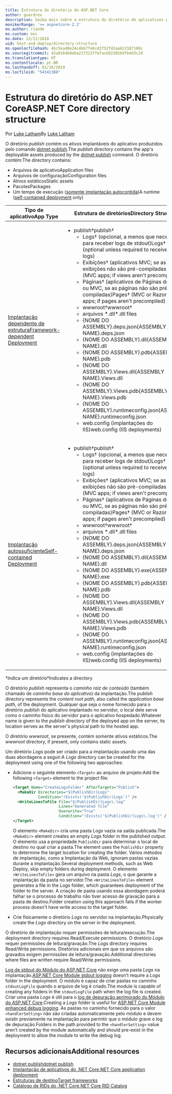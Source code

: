 ```yaml
---
title: Estrutura do diretório do ASP.NET Core
author: guardrex
description: Saiba mais sobre a estrutura do diretório de aplicativos publicados do ASP.NET Core.
monikerRange: '>= aspnetcore-2.2'
ms.author: riande
ms.custom: mvc
ms.date: 12/11/2018
uid: host-and-deploy/directory-structure
ms.openlocfilehash: 4bc5ead8e24c4bb7fe6cd2f52fd2aa622187180c
ms.sourcegitcommit: 42a8164b8aba21f322ffefacb92301bdfb4d3c2d
ms.translationtype: HT
ms.contentlocale: pt-BR
ms.lasthandoff: 01/16/2019
ms.locfileid: "54341388"
---
```

# <a name="aspnet-core-directory-structure"></a><span data-ttu-id="ac036-103">Estrutura do diretório do ASP.NET Core</span><span class="sxs-lookup"><span data-stu-id="ac036-103">ASP.NET Core directory structure</span></span>

<span data-ttu-id="ac036-104">Por [Luke Latham](https://github.com/guardrex)</span><span class="sxs-lookup"><span data-stu-id="ac036-104">By [Luke Latham](https://github.com/guardrex)</span></span>

<span data-ttu-id="ac036-105">O diretório *publish* contém os ativos implantáveis do aplicativo produzidos pelo comando [dotnet publish](/dotnet/core/tools/dotnet-publish).</span><span class="sxs-lookup"><span data-stu-id="ac036-105">The *publish* directory contains the app's deployable assets produced by the [dotnet publish](/dotnet/core/tools/dotnet-publish) command.</span></span> <span data-ttu-id="ac036-106">O diretório contém:</span><span class="sxs-lookup"><span data-stu-id="ac036-106">The directory contains:</span></span>

* <span data-ttu-id="ac036-107">Arquivos de aplicativo</span><span class="sxs-lookup"><span data-stu-id="ac036-107">Application files</span></span>
* <span data-ttu-id="ac036-108">Arquivos de configuração</span><span class="sxs-lookup"><span data-stu-id="ac036-108">Configuration files</span></span>
* <span data-ttu-id="ac036-109">Ativos estáticos</span><span class="sxs-lookup"><span data-stu-id="ac036-109">Static assets</span></span>
* <span data-ttu-id="ac036-110">Pacotes</span><span class="sxs-lookup"><span data-stu-id="ac036-110">Packages</span></span>
* <span data-ttu-id="ac036-111">Um tempo de execução ([somente implantação autocontida](/dotnet/core/deploying/#self-contained-deployments-scd))</span><span class="sxs-lookup"><span data-stu-id="ac036-111">A runtime ([self-contained deployment](/dotnet/core/deploying/#self-contained-deployments-scd) only)</span></span>

| <span data-ttu-id="ac036-112">Tipo de aplicativo</span><span class="sxs-lookup"><span data-stu-id="ac036-112">App Type</span></span> | <span data-ttu-id="ac036-113">Estrutura de diretórios</span><span class="sxs-lookup"><span data-stu-id="ac036-113">Directory Structure</span></span> |
| -------- | ------------------- |
| [<span data-ttu-id="ac036-114">Implantação dependente de estrutura</span><span class="sxs-lookup"><span data-stu-id="ac036-114">Framework-dependent Deployment</span></span>](/dotnet/core/deploying/#framework-dependent-deployments-fdd) | <ul><li><span data-ttu-id="ac036-115">publish&dagger;</span><span class="sxs-lookup"><span data-stu-id="ac036-115">publish&dagger;</span></span><ul><li><span data-ttu-id="ac036-116">Logs&dagger; (opcional, a menos que necessário para receber logs de stdout)</span><span class="sxs-lookup"><span data-stu-id="ac036-116">Logs&dagger; (optional unless required to receive stdout logs)</span></span></li><li><span data-ttu-id="ac036-117">Exibições&dagger; (aplicativos MVC; se as exibições não são pré-compiladas)</span><span class="sxs-lookup"><span data-stu-id="ac036-117">Views&dagger; (MVC apps; if views aren't precompiled)</span></span></li><li><span data-ttu-id="ac036-118">Páginas&dagger; (aplicativos de Páginas do Razor ou MVC, se as páginas não são pré-compiladas)</span><span class="sxs-lookup"><span data-stu-id="ac036-118">Pages&dagger; (MVC or Razor Pages apps; if pages aren't precompiled)</span></span></li><li><span data-ttu-id="ac036-119">wwwroot&dagger;</span><span class="sxs-lookup"><span data-stu-id="ac036-119">wwwroot&dagger;</span></span></li><li><span data-ttu-id="ac036-120">arquivos \*\.dll</span><span class="sxs-lookup"><span data-stu-id="ac036-120">\*\.dll files</span></span></li><li><span data-ttu-id="ac036-121">{NOME DO ASSEMBLY}.deps.json</span><span class="sxs-lookup"><span data-stu-id="ac036-121">{ASSEMBLY NAME}.deps.json</span></span></li><li><span data-ttu-id="ac036-122">{NOME DO ASSEMBLY}.dll</span><span class="sxs-lookup"><span data-stu-id="ac036-122">{ASSEMBLY NAME}.dll</span></span></li><li><span data-ttu-id="ac036-123">{NOME DO ASSEMBLY}.pdb</span><span class="sxs-lookup"><span data-stu-id="ac036-123">{ASSEMBLY NAME}.pdb</span></span></li><li><span data-ttu-id="ac036-124">{NOME DO ASSEMBLY}.Views.dll</span><span class="sxs-lookup"><span data-stu-id="ac036-124">{ASSEMBLY NAME}.Views.dll</span></span></li><li><span data-ttu-id="ac036-125">{NOME DO ASSEMBLY}.Views.pdb</span><span class="sxs-lookup"><span data-stu-id="ac036-125">{ASSEMBLY NAME}.Views.pdb</span></span></li><li><span data-ttu-id="ac036-126">{NOME DO ASSEMBLY}.runtimeconfig.json</span><span class="sxs-lookup"><span data-stu-id="ac036-126">{ASSEMBLY NAME}.runtimeconfig.json</span></span></li><li><span data-ttu-id="ac036-127">web.config (implantações do IIS)</span><span class="sxs-lookup"><span data-stu-id="ac036-127">web.config (IIS deployments)</span></span></li></ul></li></ul> |
| [<span data-ttu-id="ac036-128">Implantação autossuficiente</span><span class="sxs-lookup"><span data-stu-id="ac036-128">Self-contained Deployment</span></span>](/dotnet/core/deploying/#self-contained-deployments-scd) | <ul><li><span data-ttu-id="ac036-129">publish&dagger;</span><span class="sxs-lookup"><span data-stu-id="ac036-129">publish&dagger;</span></span><ul><li><span data-ttu-id="ac036-130">Logs&dagger; (opcional, a menos que necessário para receber logs de stdout)</span><span class="sxs-lookup"><span data-stu-id="ac036-130">Logs&dagger; (optional unless required to receive stdout logs)</span></span></li><li><span data-ttu-id="ac036-131">Exibições&dagger; (aplicativos MVC; se as exibições não são pré-compiladas)</span><span class="sxs-lookup"><span data-stu-id="ac036-131">Views&dagger; (MVC apps; if views aren't precompiled)</span></span></li><li><span data-ttu-id="ac036-132">Páginas&dagger; (aplicativos de Páginas do Razor ou MVC, se as páginas não são pré-compiladas)</span><span class="sxs-lookup"><span data-stu-id="ac036-132">Pages&dagger; (MVC or Razor Pages apps; if pages aren't precompiled)</span></span></li><li><span data-ttu-id="ac036-133">wwwroot&dagger;</span><span class="sxs-lookup"><span data-stu-id="ac036-133">wwwroot&dagger;</span></span></li><li><span data-ttu-id="ac036-134">arquivos \*.dll</span><span class="sxs-lookup"><span data-stu-id="ac036-134">\*.dll files</span></span></li><li><span data-ttu-id="ac036-135">{NOME DO ASSEMBLY}.deps.json</span><span class="sxs-lookup"><span data-stu-id="ac036-135">{ASSEMBLY NAME}.deps.json</span></span></li><li><span data-ttu-id="ac036-136">{NOME DO ASSEMBLY}.dll</span><span class="sxs-lookup"><span data-stu-id="ac036-136">{ASSEMBLY NAME}.dll</span></span></li><li><span data-ttu-id="ac036-137">{NOME DO ASSEMBLY}.exe</span><span class="sxs-lookup"><span data-stu-id="ac036-137">{ASSEMBLY NAME}.exe</span></span></li><li><span data-ttu-id="ac036-138">{NOME DO ASSEMBLY}.pdb</span><span class="sxs-lookup"><span data-stu-id="ac036-138">{ASSEMBLY NAME}.pdb</span></span></li><li><span data-ttu-id="ac036-139">{NOME DO ASSEMBLY}.Views.dll</span><span class="sxs-lookup"><span data-stu-id="ac036-139">{ASSEMBLY NAME}.Views.dll</span></span></li><li><span data-ttu-id="ac036-140">{NOME DO ASSEMBLY}.Views.pdb</span><span class="sxs-lookup"><span data-stu-id="ac036-140">{ASSEMBLY NAME}.Views.pdb</span></span></li><li><span data-ttu-id="ac036-141">{NOME DO ASSEMBLY}.runtimeconfig.json</span><span class="sxs-lookup"><span data-stu-id="ac036-141">{ASSEMBLY NAME}.runtimeconfig.json</span></span></li><li><span data-ttu-id="ac036-142">web.config (implantações do IIS)</span><span class="sxs-lookup"><span data-stu-id="ac036-142">web.config (IIS deployments)</span></span></li></ul></li></ul> |

<span data-ttu-id="ac036-143">&dagger;Indica um diretório</span><span class="sxs-lookup"><span data-stu-id="ac036-143">&dagger;Indicates a directory</span></span>

<span data-ttu-id="ac036-144">O diretório *publish* representa o *caminho raiz de conteúdo* (também chamado de *caminho base do aplicativo*) da implantação.</span><span class="sxs-lookup"><span data-stu-id="ac036-144">The *publish* directory represents the *content root path*, also called the *application base path*, of the deployment.</span></span> <span data-ttu-id="ac036-145">Qualquer que seja o nome fornecido para o diretório *publish* do aplicativo implantado no servidor, o local dele serve como o caminho físico do servidor para o aplicativo hospedado.</span><span class="sxs-lookup"><span data-stu-id="ac036-145">Whatever name is given to the *publish* directory of the deployed app on the server, its location serves as the server's physical path to the hosted app.</span></span>

<span data-ttu-id="ac036-146">O diretório *wwwroot*, se presente, contém somente ativos estáticos.</span><span class="sxs-lookup"><span data-stu-id="ac036-146">The *wwwroot* directory, if present, only contains static assets.</span></span>

<span data-ttu-id="ac036-147">Um diretório *Logs* pode ser criado para a implantação usando uma das duas abordagens a seguir:</span><span class="sxs-lookup"><span data-stu-id="ac036-147">A *Logs* directory can be created for the deployment using one of the following two approaches:</span></span>

* <span data-ttu-id="ac036-148">Adicione o seguinte elemento `<Target>` ao arquivo de projeto:</span><span class="sxs-lookup"><span data-stu-id="ac036-148">Add the following `<Target>` element to the project file:</span></span>

   ```xml
   <Target Name="CreateLogsFolder" AfterTargets="Publish">
     <MakeDir Directories="$(PublishDir)Logs" 
              Condition="!Exists('$(PublishDir)Logs')" />
     <WriteLinesToFile File="$(PublishDir)Logs\.log" 
                       Lines="Generated file" 
                       Overwrite="True" 
                       Condition="!Exists('$(PublishDir)Logs\.log')" />
   </Target>
   ```

   <span data-ttu-id="ac036-149">O elemento `<MakeDir>` cria uma pasta *Logs* vazia na saída publicada.</span><span class="sxs-lookup"><span data-stu-id="ac036-149">The `<MakeDir>` element creates an empty *Logs* folder in the published output.</span></span> <span data-ttu-id="ac036-150">O elemento usa a propriedade `PublishDir` para determinar o local de destino no qual criar a pasta.</span><span class="sxs-lookup"><span data-stu-id="ac036-150">The element uses the `PublishDir` property to determine the target location for creating the folder.</span></span> <span data-ttu-id="ac036-151">Vários métodos de implantação, como a Implantação da Web, ignoram pastas vazias durante a implantação.</span><span class="sxs-lookup"><span data-stu-id="ac036-151">Several deployment methods, such as Web Deploy, skip empty folders during deployment.</span></span> <span data-ttu-id="ac036-152">O elemento `<WriteLinesToFile>` gera um arquivo na pasta *Logs*, o que garante a implantação da pasta no servidor.</span><span class="sxs-lookup"><span data-stu-id="ac036-152">The `<WriteLinesToFile>` element generates a file in the *Logs* folder, which guarantees deployment of the folder to the server.</span></span> <span data-ttu-id="ac036-153">A criação de pasta usando essa abordagem poderá falhar se o processo de trabalho não tiver acesso de gravação para a pasta de destino.</span><span class="sxs-lookup"><span data-stu-id="ac036-153">Folder creation using this approach fails if the worker process doesn't have write access to the target folder.</span></span>

* <span data-ttu-id="ac036-154">Crie fisicamente o diretório *Logs* no servidor na implantação.</span><span class="sxs-lookup"><span data-stu-id="ac036-154">Physically create the *Logs* directory on the server in the deployment.</span></span>

<span data-ttu-id="ac036-155">O diretório de implantação requer permissões de leitura/execução.</span><span class="sxs-lookup"><span data-stu-id="ac036-155">The deployment directory requires Read/Execute permissions.</span></span> <span data-ttu-id="ac036-156">O diretório *Logs* requer permissões de leitura/gravação.</span><span class="sxs-lookup"><span data-stu-id="ac036-156">The *Logs* directory requires Read/Write permissions.</span></span> <span data-ttu-id="ac036-157">Diretórios adicionais em que os arquivos são gravados exigem permissões de leitura/gravação.</span><span class="sxs-lookup"><span data-stu-id="ac036-157">Additional directories where files are written require Read/Write permissions.</span></span>

<span data-ttu-id="ac036-158">[Log de stdout do Módulo do ASP.NET Core](xref:host-and-deploy/aspnet-core-module#log-creation-and-redirection) não exige uma pasta *Logs* na implantação.</span><span class="sxs-lookup"><span data-stu-id="ac036-158">[ASP.NET Core Module stdout logging](xref:host-and-deploy/aspnet-core-module#log-creation-and-redirection) doesn't require a *Logs* folder in the deployment.</span></span> <span data-ttu-id="ac036-159">O módulo é capaz de criar pastas no caminho `stdoutLogFile` quando o arquivo de log é criado.</span><span class="sxs-lookup"><span data-stu-id="ac036-159">The module is capable of creating any folders in the `stdoutLogFile` path when the log file is created.</span></span> <span data-ttu-id="ac036-160">Criar uma pasta *Logs* é útil para o [log de depuração aprimorado do Módulo do ASP.NET Core](xref:host-and-deploy/aspnet-core-module#enhanced-diagnostic-logs).</span><span class="sxs-lookup"><span data-stu-id="ac036-160">Creating a *Logs* folder is useful for [ASP.NET Core Module enhanced debug logging](xref:host-and-deploy/aspnet-core-module#enhanced-diagnostic-logs).</span></span> <span data-ttu-id="ac036-161">As pastas no caminho fornecido para o valor `<handlerSetting>` não são criadas automaticamente pelo módulo e devem existir previamente na implantação para permitir que o módulo grave o log de depuração.</span><span class="sxs-lookup"><span data-stu-id="ac036-161">Folders in the path provided to the `<handlerSetting>` value aren't created by the module automatically and should pre-exist in the deployment to allow the module to write the debug log.</span></span>

## <a name="additional-resources"></a><span data-ttu-id="ac036-162">Recursos adicionais</span><span class="sxs-lookup"><span data-stu-id="ac036-162">Additional resources</span></span>

* [<span data-ttu-id="ac036-163">dotnet publish</span><span class="sxs-lookup"><span data-stu-id="ac036-163">dotnet publish</span></span>](/dotnet/core/tools/dotnet-publish)
* [<span data-ttu-id="ac036-164">Implantação de aplicativos do .NET Core</span><span class="sxs-lookup"><span data-stu-id="ac036-164">.NET Core application deployment</span></span>](/dotnet/core/deploying/)
* [<span data-ttu-id="ac036-165">Estruturas de destino</span><span class="sxs-lookup"><span data-stu-id="ac036-165">Target frameworks</span></span>](/dotnet/standard/frameworks)
* [<span data-ttu-id="ac036-166">Catálogo de RIDs do .NET Core</span><span class="sxs-lookup"><span data-stu-id="ac036-166">.NET Core RID Catalog</span></span>](/dotnet/core/rid-catalog)

